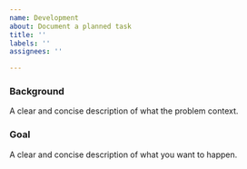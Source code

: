 ```yaml
---
name: Development
about: Document a planned task
title: ''
labels: ''
assignees: ''

---
```


### Background
A clear and concise description of what the problem context.

### Goal
A clear and concise description of what you want to happen.
